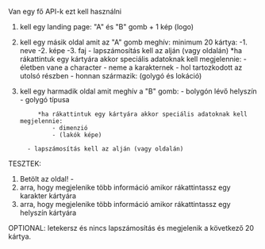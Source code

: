 Van egy fő API-k ezt kell használni

1. kell egy landing page: "A" és "B" gomb + 1 kép (logo)
2. kell egy másik oldal amit az "A" gomb meghív:
                    minimum 20 kártya:
                            -1. neve
                            -2. képe
                            -3. faj
        - lapszámosítás kell az alján (vagy oldalán)
    *ha rákattintuk egy kártyára akkor speciális adatoknak kell megjelennie:
                - életben vane a character
                - neme a karakternek
                - hol tartozkodott az utolsó részben
                - honnan származik: (golygó és lokáció)

3. kell egy harmadik oldal amit meghív a "B" gomb:
                - bolygón lévő helyszín
                - golygó típusa
               

            *ha rákattintuk egy kártyára akkor speciális adatoknak kell megjelennie:
                - dimenzió
                - (lakók képe)

         - lapszámosítás kell az alján (vagy oldalán)



TESZTEK:
1. Betölt az oldal! - 
2. arra, hogy megjelenike több információ amikor rákattintassz egy karakter kártyára
3. arra, hogy megjelenike több információ amikor rákattintassz egy helyszín kártyára


OPTIONAL:
letekersz és nincs lapszámosítás és megjelenik a következő 20 kártya.
